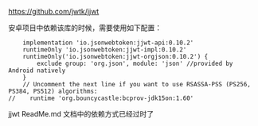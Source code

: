 https://github.com/jwtk/jjwt

安卓项目中依赖该库的时候，需要使用如下配置：
```
    implementation 'io.jsonwebtoken:jjwt-api:0.10.2'
    runtimeOnly 'io.jsonwebtoken:jjwt-impl:0.10.2'
    runtimeOnly('io.jsonwebtoken:jjwt-orgjson:0.10.2') {
        exclude group: 'org.json', module: 'json' //provided by Android natively
    }
    // Uncomment the next line if you want to use RSASSA-PSS (PS256, PS384, PS512) algorithms:
//    runtime 'org.bouncycastle:bcprov-jdk15on:1.60'
```

jjwt ReadMe.md 文档中的依赖方式已经过时了